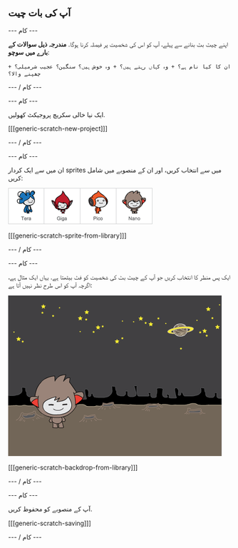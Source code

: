 ## آپ کی بات چیت

\--- کام \---

اپنے چیٹ بٹ بنانے سے پہلے، آپ کو اس کی شخصیت پر فیصلہ کرنا ہوگا. **مندرجہ ذیل سوالات کے بارے میں سوچو**:

    + ان کا کیا نام ہے؟ + وہ کہاں رہتے ہیں؟ + وہ خوش ہیں؟ سنگین؟ عجیب شرمیلی؟ چھپنے والا؟
    

\--- / کام \---

\--- کام \---

ایک نیا خالی سکریچ پروجیکٹ کھولیں.

[[[generic-scratch-new-project]]]

\--- / کام \---

\--- کام \---

ان میں سے ایک کردار sprites میں سے انتخاب کریں، اور ان کے منصوبے میں شامل کریں:

![ایک کردار منتخب کریں](images/chatbot-characters.png)

[[[generic-scratch-sprite-from-library]]]

\--- / کام \---

\--- کام \---

ایک پس منظر کا انتخاب کریں جو آپ کے چیٹ بٹ کی شخصیت کو فٹ بیٹھتا ہے. یہاں ایک مثال ہے، اگرچہ آپ کو اس طرح نظر نہیں آتا ہے:

![پس منظر کا انتخاب کریں](images/chatbot-backdrop.png)

[[[generic-scratch-backdrop-from-library]]]

\--- / کام \---

\--- کام \---

آپ کے منصوبے کو محفوظ کریں.

[[[generic-scratch-saving]]]

\--- / کام \---